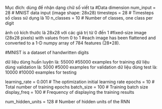 
Mục đích: dùng để nhận dạng chữ số viết ta
#Data dimension
num_input = 28          # MNIST data input (image shape: 28x28)
timesteps = 28          # Timesteps
số class sử dụng là 10
n_classes = 10          # Number of classes, one class per digit

ảnh có kích thước là 28x28 với các giá trị từ 0 đến 1
#fixed-size image (28x28 pixels) with values from 0 to 1
#each image has been flattened and converted to a 1-D numpy array of 784 features (28*28).

#MNIST is a dataset of handwritten digits

dữ liệu dùng huấn luyện là: 55000
#55000 examples for training
dữ liệu dùng validation là: 5000
#5000 examples for validation
dữ liệu dùng test là: 10000
#10000 examples for testing

learning_rate = 0.001 # The optimization initial learning rate
epochs = 10         # Total number of training epochs
batch_size = 100      # Training batch size
display_freq = 100    # Frequency of displaying the training results

num_hidden_units = 128  # Number of hidden units of the RNN
